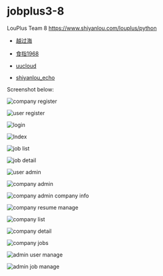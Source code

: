 # jobplus3-8
LouPlus Team 8 https://www.shiyanlou.com/louplus/python

* [越过海](https://github.com/shium)

* [食指1968](https://github.com/tongxindao)

* [uucloud](https://github.com/uucloud)

* [shiyanlou_echo](https://github.com/echo-ray)

Screenshot below:

![company register](https://dn-simplecloud.shiyanlou.com/1497901517752802518-wm)

![user register](https://dn-simplecloud.shiyanlou.com/1497901517752819449-wm)

![login](https://dn-simplecloud.shiyanlou.com/1497901517752842992-wm)

![Index](https://dn-simplecloud.shiyanlou.com/1497901517752649886-wm)

![job list](https://dn-simplecloud.shiyanlou.com/1497901517752671725-wm)

![job detail](https://dn-simplecloud.shiyanlou.com/1497901517752782488-wm)

![user admin](https://dn-simplecloud.shiyanlou.com/1497901517753064873-wm)

![company admin](https://dn-simplecloud.shiyanlou.com/1497901517752905845-wm)

![company admin company info](https://dn-simplecloud.shiyanlou.com/1497901517753201362-wm)

![company resume manage](https://dn-simplecloud.shiyanlou.com/1497901517753361930-wm)

![company list](https://dn-simplecloud.shiyanlou.com/1497901517752690522-wm)

![company detail](https://dn-simplecloud.shiyanlou.com/1497901517752734962-wm)

![company jobs](https://dn-simplecloud.shiyanlou.com/1497901517752758016-wm)

![admin user manage](https://dn-simplecloud.shiyanlou.com/1497901517752964197-wm)

![admin job manage](https://dn-simplecloud.shiyanlou.com/1497901517752988566-wm)

